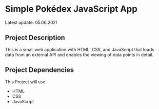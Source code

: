 # Simple Pokédex JavaScript App

Latest update: 05.06.2021

## Project Description

This is a small web application with HTML, CSS, and JavaScript that loads
data from an external API and enables the viewing of data points in detail.

## Project Dependencies

This Project will use

- HTML
- CSS
- JavaScript
